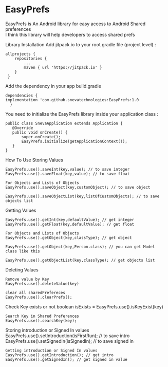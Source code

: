 # EasyPrefs

EasyPrefs is An Android library for easy access to Android Shared preferences<br>
I think this library will help developers to access shared prefs

Library Installation
Add jitpack.io to your root gradle file (project level) :
```
allprojects {
 	repositories {
 		...
 		maven { url 'https://jitpack.io' }
 	}
 }
```
 Add the dependency in your app build.gradle
 ```
 dependencies {
 implementation 'com.github.snevatechnologies:EasyPrefs:1.0
   }
   ```
You need to initialize the EasyPrefs library inside your application class :
 ```
public class SnevaApplication extends Application {
    @Override
    public void onCreate() {
        super.onCreate();
        EasyPrefs.initialize(getApplicationContext());
    }
}
 ```
How To Use
Storing Values
 ```
EasyPrefs.use().saveInt(key,value); // to save integer
EasyPrefs.use().saveFloat(key,value); // to save float

For Objects and Lists of Objects
EasyPrefs.use().saveObject(key,customObject); // to save object

EasyPrefs.use().saveObjectList(key,listOfCustomObjects); // to save objects list
 ```
Getting Values
 ```
EasyPrefs.use().getInt(key,defaultValue); // get integer
EasyPrefs.use().getFloat(key,defaultValue); // get float

For Objects and Lists of Objects
EasyPrefs.use().getObject(key,classType); // get object

EasyPrefs.use().getObject(key,Person.class); // you can get Model class like this

EasyPrefs.use().getObjectList(key,classType); // get objects list
 ```
Deleting Values
 ```
Remove value by Key
EasyPrefs.use().deleteValue(key)

clear all sharedPrefereces
EasyPrefs.use().clearPrefs();
 ```
Check Key exists or not
boolean isExists = EasyPrefs.use().isKeyExist(key)
```
Search Key in Shared Preferences
EasyPrefs.use().searchKey(key);
```
Storing introduction or Signed In values
EasyPrefs.use().setIntroduction(isFirstRun); // to save intro
EasyPrefs.use().setSignedIn(isSignedIn); // to save signed in
```
Getting introduction or Signed In values
EasyPrefs.use().getIntroduction(); // get intro
EasyPrefs.use().getSignedIn(); // get signed in value
 ```
